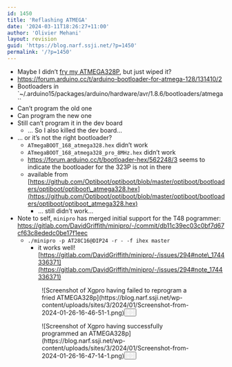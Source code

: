 ```yaml
---
id: 1450
title: 'Reflashing ATMEGA'
date: '2024-03-11T18:26:27+11:00'
author: 'Olivier Mehani'
layout: revision
guid: 'https://blog.narf.ssji.net/?p=1450'
permalink: '/?p=1450'
---
```


- Maybe I didn’t [fry my ATMEGA328P](https://blog.narf.ssji.net/2023/12/16/to-kill-a-chip/), but just wiped it?
- <https://forum.arduino.cc/t/arduino-bootloader-for-atmega-128/131410/2>
- Bootloaders in `~/.arduino15/packages/arduino/hardware/avr/1.8.6/bootloaders/atmega``
- Can’t program the old one
- Can program the new one
- Still can’t program it in the dev board 
    - … So I also killed the dev board…
- … or it’s not the right bootloader? 
    - `ATmegaBOOT_168_atmega328.hex` didn’t work
    - `ATmegaBOOT_168_atmega328_pro_8MHz.hex` didn’t work
    - <https://forum.arduino.cc/t/bootloader-hex/562248/3> seems to indicate the bootloader for the 323P is not in there
    - available from [https://github.com/Optiboot/optiboot/blob/master/optiboot/bootloaders/optiboot/optiboot\_atmega328.hex](https://github.com/Optiboot/optiboot/blob/master/optiboot/bootloaders/optiboot/optiboot_atmega328.hex)
        - … still didn’t work…
- Note to self, `minipro` has merged initial support for the T48 pogrammer: <https://gitlab.com/DavidGriffith/minipro/-/commit/db11c39ec03c0bf7d67cf63c8ededc0be17f1eec>
    - `./minipro -p AT28C16@DIP24 -r - -f ihex master`
        - it works well! [https://gitlab.com/DavidGriffith/minipro/-/issues/294#note\_1744336371](https://gitlab.com/DavidGriffith/minipro/-/issues/294#note_1744336371)

<figure class="wp-block-gallery has-nested-images columns-1 is-cropped wp-block-gallery-95 is-layout-flex wp-block-gallery-is-layout-flex"><figure class="wp-block-image size-full wp-lightbox-container" data-wp-context="{"uploadedSrc":"https:\/\/blog.narf.ssji.net\/wp-content\/uploads\/sites\/3\/2024\/01\/Screenshot-from-2024-01-26-16-46-51-1.png","figureClassNames":"wp-block-image size-full","figureStyles":null,"imgClassNames":"wp-image-1327","imgStyles":null,"targetWidth":687,"targetHeight":431,"scaleAttr":false,"ariaLabel":"Enlarge image: Screenshot of Xgpro having failed to reprogram a fried ATMEGA328p","alt":"Screenshot of Xgpro having failed to reprogram a fried ATMEGA328p"}" data-wp-interactive="core/image">![Screenshot of Xgpro having failed to reprogram a fried ATMEGA328p](https://blog.narf.ssji.net/wp-content/uploads/sites/3/2024/01/Screenshot-from-2024-01-26-16-46-51-1.png)<button aria-haspopup="dialog" aria-label="Enlarge image: Screenshot of Xgpro having failed to reprogram a fried ATMEGA328p" class="lightbox-trigger" data-wp-init="callbacks.initTriggerButton" data-wp-on-async--click="actions.showLightbox" data-wp-style--right="context.imageButtonRight" data-wp-style--top="context.imageButtonTop" type="button"> <svg fill="none" height="12" viewbox="0 0 12 12" width="12" xmlns="http://www.w3.org/2000/svg"><path d="M2 0a2 2 0 0 0-2 2v2h1.5V2a.5.5 0 0 1 .5-.5h2V0H2Zm2 10.5H2a.5.5 0 0 1-.5-.5V8H0v2a2 2 0 0 0 2 2h2v-1.5ZM8 12v-1.5h2a.5.5 0 0 0 .5-.5V8H12v2a2 2 0 0 1-2 2H8Zm2-12a2 2 0 0 1 2 2v2h-1.5V2a.5.5 0 0 0-.5-.5H8V0h2Z" fill="#fff"></path></svg></button></figure><figure class="wp-block-image size-full wp-lightbox-container" data-wp-context="{"uploadedSrc":"https:\/\/blog.narf.ssji.net\/wp-content\/uploads\/sites\/3\/2024\/01\/Screenshot-from-2024-01-26-16-47-14-1.png","figureClassNames":"wp-block-image size-full","figureStyles":null,"imgClassNames":"wp-image-1326","imgStyles":null,"targetWidth":1015,"targetHeight":497,"scaleAttr":false,"ariaLabel":"Enlarge image: Screenshot of Xgpro having successfully programmed an ATMEGA328p","alt":"Screenshot of Xgpro having successfully programmed an ATMEGA328p"}" data-wp-interactive="core/image">![Screenshot of Xgpro having successfully programmed an ATMEGA328p](https://blog.narf.ssji.net/wp-content/uploads/sites/3/2024/01/Screenshot-from-2024-01-26-16-47-14-1.png)<button aria-haspopup="dialog" aria-label="Enlarge image: Screenshot of Xgpro having successfully programmed an ATMEGA328p" class="lightbox-trigger" data-wp-init="callbacks.initTriggerButton" data-wp-on-async--click="actions.showLightbox" data-wp-style--right="context.imageButtonRight" data-wp-style--top="context.imageButtonTop" type="button"> <svg fill="none" height="12" viewbox="0 0 12 12" width="12" xmlns="http://www.w3.org/2000/svg"><path d="M2 0a2 2 0 0 0-2 2v2h1.5V2a.5.5 0 0 1 .5-.5h2V0H2Zm2 10.5H2a.5.5 0 0 1-.5-.5V8H0v2a2 2 0 0 0 2 2h2v-1.5ZM8 12v-1.5h2a.5.5 0 0 0 .5-.5V8H12v2a2 2 0 0 1-2 2H8Zm2-12a2 2 0 0 1 2 2v2h-1.5V2a.5.5 0 0 0-.5-.5H8V0h2Z" fill="#fff"></path></svg></button></figure></figure>